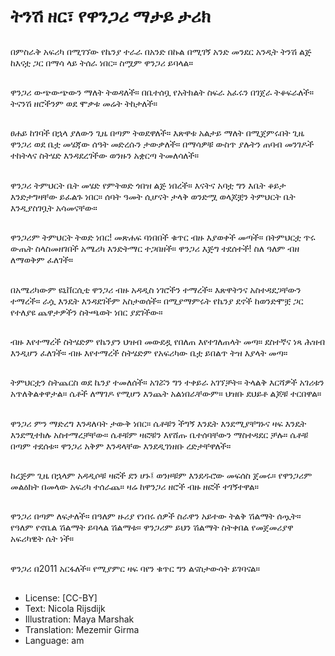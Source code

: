 # ትንሽ ዘር፣ የዋንጋሪ ማታይ ታሪክ

##
በምስራቅ አፍሪካ በሚገኘው የኬንያ ተራራ በአንድ በኩል በሚገኝ አንድ መንደር አንዲት ትንሽ ልጅ ከእናቷ ጋር በማሳ ላይ ትሰራ ነበር። ስሟም ዋንጋሪ ይባላል።

##
ዋንጋሪ ውጭውጭውን ማለት ትወዳለች። በቤተሰቧ የአትክልት ስፍራ አፈሩን በገጀራ ትቆፍራለች። ትናንሽ ዘሮችንም ወደ ሞቃቱ መሬት ትከታለች።

##
ፀሐይ ከገባች በኋላ ያለውን ጊዜ በጣም ትወደዋለች። እጽዋቱ አልታይ ማለት በሚጀምሩበት ጊዜ ዋንጋሪ ወደ ቤቷ መሄጃው ሰዓት መድረሱን ታውቃለች። በማሳዎቹ ውስጥ ያሉትን ጠባብ መንገዶች ተከትላና ስትሄድ እንዳደረገችው ወንዙን አቋርጣ ትመለሳለች።

##
ዋንጋሪ ትምህርት ቤት መሄድ የምትወድ ጎበዝ ልጅ ነበረች። እናትና አባቷ ግን እቤት ቆይታ እንድታግዛቸው ይፈልጉ ነበር። ሰባት ዓመት ሲሆናት ታላቅ ወንድሟ ወላጆቿን ትምህርት ቤት እንዲያስገቧት አሳመናቸው።

##
ዋንጋሪም ትምህርት ትወድ ነበር! መጽሐፍ ባነበበች ቁጥር ብዙ እያወቀች መጣች። በትምህርቷ ጥሩ ውጤት ስላስመዘገበች አሜሪካ እንድትማር ተጋበዘች። ዋንጋሪ እጅግ ተደሰተች! ስለ ዓለም ብዘ ለማወቅም ፈለገች።

##
በአሜሪካውም ዩኒቨርሲቲ ዋንጋሪ ብዙ አዳዲስ ነገሮችን ተማረች። እጽዋትንና አስተዳደጋቸውን ተማረች። ራሷ እንዴት እንዳደገችም አስታወሰች። በሚያማምሩት የኬንያ ደኖች ከወንድሞቿ ጋር የተለያዩ ጨዋታዎችን ስትጫወት ነበር ያደገችው።

##
ብዙ እየተማረች ስትሄድም የኬንያን ህዝብ መውደዷ የበለጠ እየተገለጠላት መጣ። ደስተኛና ነጻ ሕዝብ እንዲሆን ፈለገች። ብዙ እየተማረች ስትሄድም የአፍሪካው ቤቷ ይበልጥ ትዝ እያላት መጣ።

##
ትምህርቷን ስትጨርስ ወደ ኬንያ ተመለሰች። አገሯን ግን ተቀይራ አገኘቻት። ትላልቅ እርሻዎች አገሪቱን አጥለቅልቀዋታል። ሴቶች ለማገዶ የሚሆን እንጨት አልነበራቸውም። ህዝቡ ደህይቶ ልጆቹ ተርበዋል።

##
ዋንጋሪ ምን ማድረግ እንዳለባት ታውቅ ነበር። ሴቶቹን ችግኝ እንዴት እንደሚያቸግኑና ዛፍ እንዴት እንደሚተክሉ አስተማረቻቸው። ሴቶቹም ዛፎቹን እየሸጡ ቤተሰባቸውን ማስተዳደር ቻሉ። ሴቶቹ በጣም ተደሰቱ። ዋንጋሪ አቅም እንዳላቸው እንደዲገነዘቡ ረድታቸዋለች።

##
ከረጅም ጊዜ በኋላም አዳዲሶቹ ዛፎች ደን ሆኑ፤ ወንዞቹም እንደዱሮው መፍሰስ ጀመሩ። የዋንጋሪም መልዕክት በመላው አፍሪካ ተሰራጨ። ዛሬ ከዋንጋሪ ዘሮች ብዙ ዘፎች ተገኝተዋል።

##
ዋንጋሪ በጣም ለፍታለች። በዓለም ዙሪያ የነበሩ ሰዎች ስራዋን አይተው ትልቅ ሽልማት ሰጧት። የዓለም የኖቤል ሽልማት ይባላል ሽልማቱ። ዋንጋሪም ይህን ሽልማት ስትቀበል የመጀመሪያዋ አፍሪካዊት ሴት ነች።

##
ዋንጋሪ በ2011 አርፋለች። የሚያምር ዛፍ ባየን ቁጥር ግን ልናስታውሳት ይገባናል።

##
* License: [CC-BY]
* Text: Nicola Rijsdijk
* Illustration: Maya Marshak
* Translation: Mezemir Girma
* Language: am

